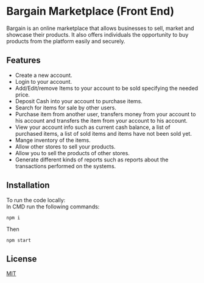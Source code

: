 
# Bargain Marketplace (Front End)

Bargain is an online marketplace that allows businesses to sell, market and showcase their products. It also offers individuals the opportunity to buy products from the platform easily and securely.

## Features
* Create a new account.
* Login to your account.
* Add/Edit/remove Items to your account to be sold specifying the needed price.
* Deposit Cash into your account to purchase items.
* Search for items for sale by other users.
* Purchase item from another user, transfers money from your account to his account and transfers the item from your account to his account.
* View your account info such as current cash balance, a list of purchased items, a list of sold items and items have not been sold yet.
* Mange inventory of the items.
* Allow other stores to sell your products.
* Allow you to sell the products of other stores.
* Generate different kinds of reports such as reports about the transactions performed on the systems.

## Installation

To run the code locally:  
In CMD run the following commands:
```
npm i
```
Then 
```
npm start
```

## License
[MIT](https://choosealicense.com/licenses/mit/)
